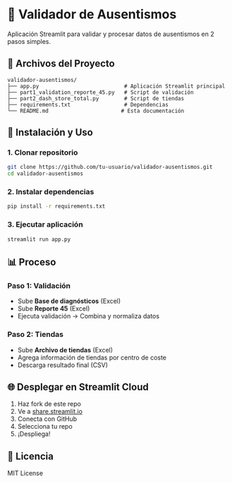 # 🏢 Validador de Ausentismos

Aplicación Streamlit para validar y procesar datos de ausentismos en 2 pasos simples.

## 📁 Archivos del Proyecto

```
validador-ausentismos/
├── app.py                           # Aplicación Streamlit principal
├── part1_validation_reporte_45.py   # Script de validación 
├── part2_dash_store_total.py        # Script de tiendas
├── requirements.txt                 # Dependencias
└── README.md                       # Esta documentación
```

## 🚀 Instalación y Uso

### 1. Clonar repositorio
```bash
git clone https://github.com/tu-usuario/validador-ausentismos.git
cd validador-ausentismos
```

### 2. Instalar dependencias
```bash
pip install -r requirements.txt
```

### 3. Ejecutar aplicación
```bash
streamlit run app.py
```

## 📊 Proceso

### Paso 1: Validación
- Sube **Base de diagnósticos** (Excel)
- Sube **Reporte 45** (Excel) 
- Ejecuta validación → Combina y normaliza datos

### Paso 2: Tiendas
- Sube **Archivo de tiendas** (Excel)
- Agrega información de tiendas por centro de coste
- Descarga resultado final (CSV)

## 🌐 Desplegar en Streamlit Cloud

1. Haz fork de este repo
2. Ve a [share.streamlit.io](https://share.streamlit.io)
3. Conecta con GitHub
4. Selecciona tu repo
5. ¡Despliega!

## 📄 Licencia

MIT License
